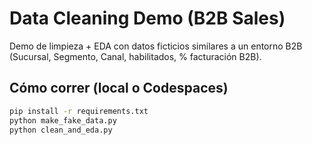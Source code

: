 # Data Cleaning Demo (B2B Sales)

Demo de limpieza + EDA con datos ficticios similares a un entorno B2B (Sucursal, Segmento, Canal, habilitados, % facturación B2B).

## Cómo correr (local o Codespaces)
```bash
pip install -r requirements.txt
python make_fake_data.py
python clean_and_eda.py
